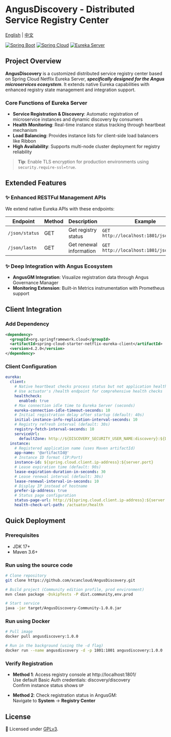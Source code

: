 # AngusDiscovery - Distributed Service Registry Center

[English](README_en.md) | [中文](README.md)

[![Spring Boot](https://img.shields.io/badge/Spring%20Boot-3.4.0-brightgreen)](https://spring.io/projects/spring-boot)
[![Spring Cloud](https://img.shields.io/badge/Spring%20Cloud-4.2.0-brightgreen)](https://spring.io/projects/spring-cloud)
[![Eureka Server](https://img.shields.io/badge/Eureka%20Server-2.0.4-lightgrey)](https://spring.io/projects/spring-cloud-netflix)

## Project Overview

**AngusDiscovery** is a customized distributed service registry center based on Spring Cloud Netflix Eureka Server, ***specifically designed for the Angus microservices ecosystem***. It extends native Eureka capabilities with enhanced registry state management and integration support.

### Core Functions of Eureka Server

- **Service Registration & Discovery**: Automatic registration of microservice instances and dynamic discovery by consumers
- **Health Monitoring**: Real-time instance status tracking through heartbeat mechanism
- **Load Balancing**: Provides instance lists for client-side load balancers like Ribbon
- **High Availability**: Supports multi-node cluster deployment for registry reliability

> **Tip**: Enable TLS encryption for production environments using `security.require-ssl=true`.

## Extended Features

### ✨ Enhanced RESTFul Management APIs

We extend native Eureka APIs with these endpoints:

| Endpoint          | Method | Description                | Example                                      |
|-------------------|--------|----------------------------|----------------------------------------------|
| `/json/status`    | GET    | Get registry status        | `GET http://localhost:1801/json/status`      |
| `/json/lastn`     | GET    | Get renewal information    | `GET http://localhost:1801/json/lastn`       |

### ✨ Deep Integration with Angus Ecosystem

- **AngusGM Integration**: Visualize registration data through Angus Governance Manager
- **Monitoring Extension**: Built-in Metrics instrumentation with Prometheus support

## Client Integration

### Add Dependency

```xml
<dependency>
  <groupId>org.springframework.cloud</groupId>
  <artifactId>spring-cloud-starter-netflix-eureka-client</artifactId>
  <version>4.2.0</version>
</dependency>
```

### Client Configuration

```yml
eureka:
  client:
    # Native heartbeat checks process status but not application health
    # Use actuator's /health endpoint for comprehensive health checks
    healthcheck:
      enabled: true
    # Max connection idle time to Eureka Server (seconds)
    eureka-connection-idle-timeout-seconds: 10
    # Initial registration delay after startup (default: 40s)
    initial-instance-info-replication-interval-seconds: 10
    # Registry refresh interval (default: 30s)
    registry-fetch-interval-seconds: 10
    serviceUrl:
      defaultZone: http://${DISCOVERY_SECURITY_USER_NAME:discovery}:${DISCOVERY_SECURITY_USER_PASSWORD:discovery}@${DISCOVERY_HOST:localhost}:${DISCOVERY_PORT:1801}/eureka/
  instance:
    # Registered application name (uses Maven artifactId)
    app-name: '@artifactId@'
    # Instance ID format (IP:Port)
    instance-id: ${spring.cloud.client.ip-address}:${server.port}
    # Lease expiration time (default: 90s)
    lease-expiration-duration-in-seconds: 30
    # Lease renewal interval (default: 30s)
    lease-renewal-interval-in-seconds: 10
    # Display IP instead of hostname
    prefer-ip-address: true
    # Status page configuration
    status-page-url: http://${spring.cloud.client.ip-address}:${server.port}/swagger-ui/
    health-check-url-path: /actuator/health
```

## Quick Deployment

### Prerequisites

- JDK 17+
- Maven 3.6+

### Run using the source code

```bash
# Clone repository
git clone https://github.com/xcancloud/AngusDiscovery.git

# Build project (Community edition profile, prod environment)
mvn clean package -DskipTests -P dist.community,env.prod

# Start service
java -jar target/AngusDiscovery-Community-1.0.0.jar
```

### Run using Docker

```bash
# Pull image
docker pull angusdiscovery:1.0.0

# Run in the background (using the -d flag)
docker run --name angusdiscovery -d -p 1801:1801 angusdiscovery:1.0.0 
```

### Verify Registration

- **Method 1**: Access registry console at http://localhost:1801/  
  Use default Basic Auth credentials: discovery/discovery  
  Confirm instance status shows `UP`

- **Method 2**: Check registration status in AngusGM:  
  Navigate to **System** → **Registry Center**

## License

📜 Licensed under [GPLv3](https://www.gnu.org/licenses/gpl-3.0.html).
